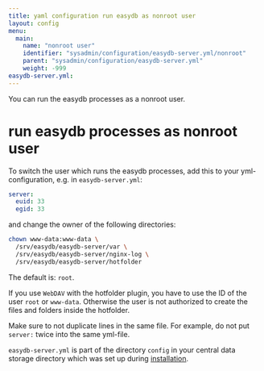 ```yaml
---
title: yaml configuration run easydb as nonroot user
layout: config
menu:
  main:
    name: "nonroot user"
    identifier: "sysadmin/configuration/easydb-server.yml/nonroot"
    parent: "sysadmin/configuration/easydb-server.yml"
    weight: -999
easydb-server.yml:
---
```


You can run the easydb processes as a nonroot user.

# run easydb processes as nonroot user

To switch the user which runs the easydb processes, add this to your yml-configuration, e.g. in `easydb-server.yml`:

```yaml
server:
  euid: 33
  egid: 33
```
and change the owner of the following directories:

```bash
chown www-data:www-data \
  /srv/easydb/easydb-server/var \
  /srv/easydb/easydb-server/nginx-log \
  /srv/easydb/easydb-server/hotfolder
  ```

The default is: `root`.

If you use `WebDAV` with the hotfolder plugin, you have to use the ID of the user `root` or `www-data`. Otherwise the user is not authorized to create the files and folders inside the hotfolder.

Make sure to not duplicate lines in the same file. For example, do not put `server:` twice into the same yml-file.

`easydb-server.yml` is part of the directory `config` in your central data storage directory which was set up during [installation](../../../installation).
